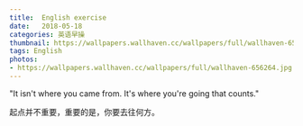 ```yaml
---
title:  English exercise
date:   2018-05-18
categories: 英语早操
thumbnail: https://wallpapers.wallhaven.cc/wallpapers/full/wallhaven-656264.jpg
tags: English
photos:
- https://wallpapers.wallhaven.cc/wallpapers/full/wallhaven-656264.jpg
---
```


"It isn't where you came from. It's where you're going that counts."
<p>起点并不重要，重要的是，你要去往何方。</p>
